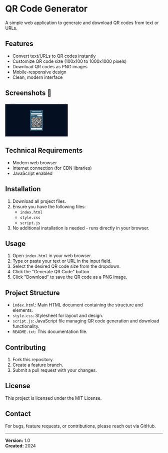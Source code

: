 # QR Code Generator

A simple web application to generate and download QR codes from text or URLs.

## Features
- Convert text/URLs to QR codes instantly
- Customize QR code size (100x100 to 1000x1000 pixels)
- Download QR codes as PNG images
- Mobile-responsive design
- Clean, modern interface

## Screenshots 📸
<img src="image.png" alt="Screenshot 1" width="200"/>

## Technical Requirements
- Modern web browser
- Internet connection (for CDN libraries)
- JavaScript enabled

## Installation
1. Download all project files.
2. Ensure you have the following files:
   - `index.html`
   - `style.css`
   - `script.js`
3. No additional installation is needed - runs directly in your browser.

## Usage
1. Open `index.html` in your web browser.
2. Type or paste your text or URL in the input field.
3. Select the desired QR code size from the dropdown.
4. Click the "Generate QR Code" button.
5. Click "Download" to save the QR code as a PNG image.

## Project Structure
- `index.html`: Main HTML document containing the structure and elements.
- `style.css`: Stylesheet for layout and design.
- `script.js`: JavaScript file managing QR code generation and download functionality.
- `README.txt`: This documentation file.

## Contributing
1. Fork this repository.
2. Create a feature branch.
3. Submit a pull request with your changes.

## License
This project is licensed under the MIT License.

## Contact
For bugs, feature requests, or contributions, please reach out via GitHub.

---

**Version:** 1.0  
**Created:** 2024
